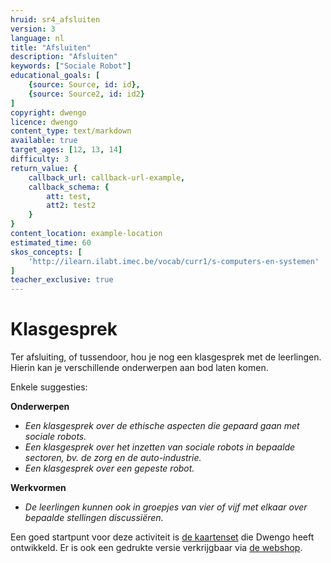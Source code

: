 ```yaml
---
hruid: sr4_afsluiten
version: 3
language: nl
title: "Afsluiten"
description: "Afsluiten"
keywords: ["Sociale Robot"]
educational_goals: [
    {source: Source, id: id}, 
    {source: Source2, id: id2}
]
copyright: dwengo
licence: dwengo
content_type: text/markdown
available: true
target_ages: [12, 13, 14]
difficulty: 3
return_value: {
    callback_url: callback-url-example,
    callback_schema: {
        att: test,
        att2: test2
    }
}
content_location: example-location
estimated_time: 60
skos_concepts: [
    'http://ilearn.ilabt.imec.be/vocab/curr1/s-computers-en-systemen'
]
teacher_exclusive: true
---
```


# Klasgesprek

Ter afsluiting, of tussendoor, hou je nog een klasgesprek met de leerlingen. Hierin kan je verschillende onderwerpen aan bod laten komen.

Enkele suggesties:

**Onderwerpen**
* *Een klasgesprek over de ethische aspecten die gepaard gaan met sociale robots.*
* *Een klasgesprek over het inzetten van sociale robots in bepaalde sectoren, bv. de zorg en de auto-industrie.*
* *Een klasgesprek over een gepeste robot.*

**Werkvormen**
* *De leerlingen kunnen ook in groepjes van vier of vijf met elkaar over bepaalde stellingen discussiëren.*

<div class="alert alert-box alert-success">
Een goed startpunt voor deze activiteit is <a href="https://www.dwengo.org/assets/files/care/Kaartset_AIIndeZorg_AIOpSchool_Dwengo.pdf"> de kaartenset</a> die Dwengo heeft ontwikkeld. Er is ook een gedrukte versie verkrijgbaar via <a href="./shop">de webshop</a>.
</div>